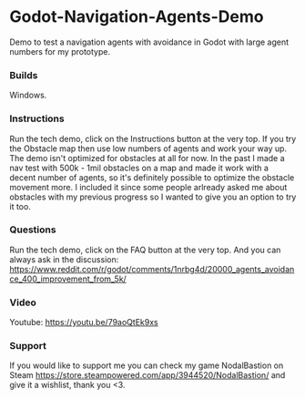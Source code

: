 # Godot-Navigation-Agents-Demo
Demo to test a navigation agents with avoidance in Godot with large agent numbers for my prototype.

### Builds
Windows.

### Instructions
Run the tech demo, click on the Instructions button at the very top.
If you try the Obstacle map then use low numbers of agents and work your way up. The demo isn't optimized for obstacles at all for now.
In the past I made a nav test with 500k - 1mil obstacles on a map and made it work with a decent number of agents, so it's definitely
possible to optimize the obstacle movement more. I included it since some people arlready asked me about obstacles with my previous progress
so I wanted to give you an option to try it too.

### Questions
Run the tech demo, click on the FAQ button at the very top.
And you can always ask in the discussion: https://www.reddit.com/r/godot/comments/1nrbg4d/20000_agents_avoidance_400_improvement_from_5k/

### Video
Youtube: https://youtu.be/79aoQtEk9xs

### Support
If you would like to support me you can check my game NodalBastion on Steam https://store.steampowered.com/app/3944520/NodalBastion/ and give it a wishlist, thank you <3.
